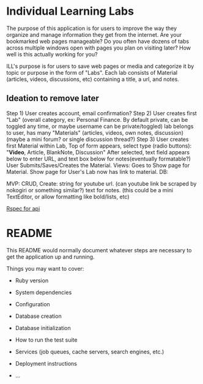 # Individual Learning Labs

The purpose of this application is for users to improve the way they organize and manage information they get from the internet. Are your bookmarked web pages manageable? Do you often have dozens of tabs across multiple windows open with pages you plan on visiting later? How well is this actually working for you?

ILL's purpose is for users to save web pages or media and categorize it by topic or purpose in the form of "Labs". Each lab consists of Material (articles, videos, discussions, etc) containing a title, a url, and notes.

## Ideation to remove later
Step 1) User creates account, email confirmation?
Step 2) User creates first "Lab" (overall category, ex: Personal Finance. By default private, can be toggled any time, or maybe username can be private/toggled)
  lab belongs to user, has many "Materials" (articles, videos, own notes, discussion) (maybe a mini forum? or single discussion thread?)
Step 3) User creates first Material within Lab,
  Top of form appears, select type (radio buttons): "**Video**, Article, BlankNote, Discussion"
  After selected, text field appears below to enter URL, and text box below for notes(eventually formatable?)
User Submits/Saves/Creates the Material.
  Views: Goes to Show page for Material. Show page for User's Lab now has link to material.
  DB:

MVP: CRUD,
Create: string for youtube url. (can youtube link be scraped by nokogiri or something similar?)
text for notes. (this could be a mini TextEditor, or allow formatting like bold/lists, etc)

[Rspec for api](http://matthewlehner.net/rails-api-testing-guidelines/)

# README

This README would normally document whatever steps are necessary to get the
application up and running.

Things you may want to cover:

* Ruby version

* System dependencies

* Configuration

* Database creation

* Database initialization

* How to run the test suite

* Services (job queues, cache servers, search engines, etc.)

* Deployment instructions

* ...
